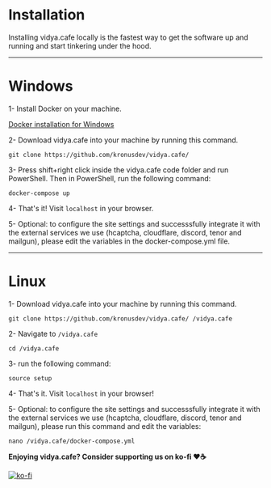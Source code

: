 # Installation

Installing vidya.cafe locally is the fastest way to get the software up and running and start tinkering under the hood.

---

# Windows

1- Install Docker on your machine.

[Docker installation for Windows](https://docs.docker.com/docker-for-windows/install/)

2- Download vidya.cafe into your machine by running this command.

```
git clone https://github.com/kronusdev/vidya.cafe/
```

3- Press shift+right click inside the vidya.cafe code folder and run PowerShell. Then in PowerShell, run the following command:

```
docker-compose up
```

4- That's it! Visit `localhost` in your browser.

5- Optional: to configure the site settings and successsfully integrate it with the external services we use (hcaptcha, cloudflare, discord, tenor and mailgun), please edit the variables in the docker-compose.yml file.

---

# Linux

1- Download vidya.cafe into your machine by running this command.

```
git clone https://github.com/kronusdev/vidya.cafe/ /vidya.cafe
```

2- Navigate to `/vidya.cafe`

```
cd /vidya.cafe
```

3- run the following command:

```
source setup
```

4- That's it. Visit `localhost` in your browser!


5- Optional: to configure the site settings and successsfully integrate it with the external services we use (hcaptcha, cloudflare, discord, tenor and mailgun), please run this command and edit the variables:

```
nano /vidya.cafe/docker-compose.yml
```


**Enjoying vidya.cafe? Consider supporting us on ko-fi ❤️☕️**

[![ko-fi](https://ko-fi.com/img/githubbutton_sm.svg)](https://ko-fi.com/N4N65V0XC)
 
